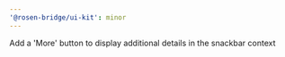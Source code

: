 ```yaml
---
'@rosen-bridge/ui-kit': minor
---
```


Add a 'More' button to display additional details in the snackbar context
